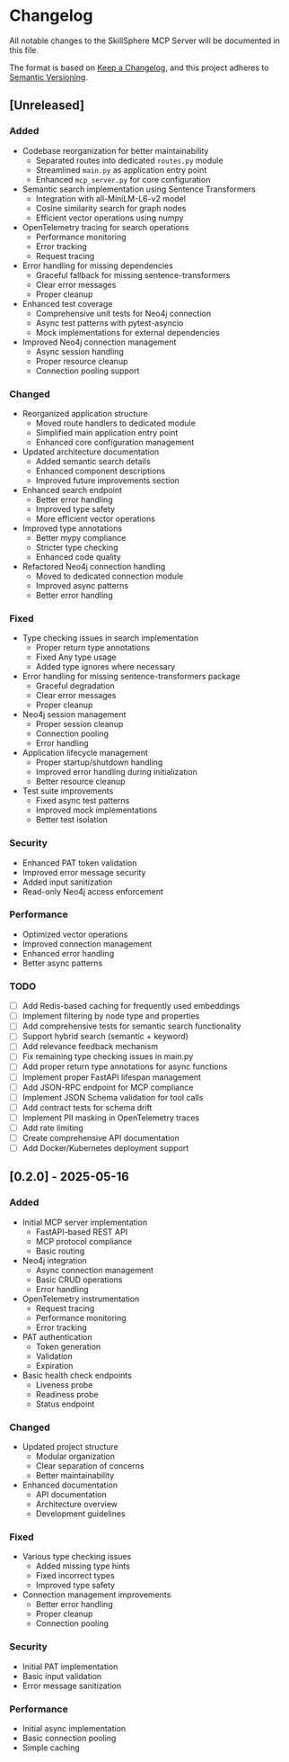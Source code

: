 <!-- markdownlint-disable MD024 -->
# Changelog

All notable changes to the SkillSphere MCP Server will be documented in this file.

The format is based on [Keep a Changelog](https://keepachangelog.com/en/1.0.0/),
and this project adheres to [Semantic Versioning](https://semver.org/spec/v2.0.0.html).

## [Unreleased]

### Added

- Codebase reorganization for better maintainability
  - Separated routes into dedicated `routes.py` module
  - Streamlined `main.py` as application entry point
  - Enhanced `mcp_server.py` for core configuration
- Semantic search implementation using Sentence Transformers
  - Integration with all-MiniLM-L6-v2 model
  - Cosine similarity search for graph nodes
  - Efficient vector operations using numpy
- OpenTelemetry tracing for search operations
  - Performance monitoring
  - Error tracking
  - Request tracing
- Error handling for missing dependencies
  - Graceful fallback for missing sentence-transformers
  - Clear error messages
  - Proper cleanup
- Enhanced test coverage
  - Comprehensive unit tests for Neo4j connection
  - Async test patterns with pytest-asyncio
  - Mock implementations for external dependencies
- Improved Neo4j connection management
  - Async session handling
  - Proper resource cleanup
  - Connection pooling support

### Changed

- Reorganized application structure
  - Moved route handlers to dedicated module
  - Simplified main application entry point
  - Enhanced core configuration management
- Updated architecture documentation
  - Added semantic search details
  - Enhanced component descriptions
  - Improved future improvements section
- Enhanced search endpoint
  - Better error handling
  - Improved type safety
  - More efficient vector operations
- Improved type annotations
  - Better mypy compliance
  - Stricter type checking
  - Enhanced code quality
- Refactored Neo4j connection handling
  - Moved to dedicated connection module
  - Improved async patterns
  - Better error handling

### Fixed

- Type checking issues in search implementation
  - Proper return type annotations
  - Fixed Any type usage
  - Added type ignores where necessary
- Error handling for missing sentence-transformers package
  - Graceful degradation
  - Clear error messages
  - Proper cleanup
- Neo4j session management
  - Proper session cleanup
  - Connection pooling
  - Error handling
- Application lifecycle management
  - Proper startup/shutdown handling
  - Improved error handling during initialization
  - Better resource cleanup
- Test suite improvements
  - Fixed async test patterns
  - Improved mock implementations
  - Better test isolation

### Security

- Enhanced PAT token validation
- Improved error message security
- Added input sanitization
- Read-only Neo4j access enforcement

### Performance

- Optimized vector operations
- Improved connection management
- Enhanced error handling
- Better async patterns

### TODO

- [ ] Add Redis-based caching for frequently used embeddings
- [ ] Implement filtering by node type and properties
- [ ] Add comprehensive tests for semantic search functionality
- [ ] Support hybrid search (semantic + keyword)
- [ ] Add relevance feedback mechanism
- [ ] Fix remaining type checking issues in main.py
- [ ] Add proper return type annotations for async functions
- [ ] Implement proper FastAPI lifespan management
- [ ] Add JSON-RPC endpoint for MCP compliance
- [ ] Implement JSON Schema validation for tool calls
- [ ] Add contract tests for schema drift
- [ ] Implement PII masking in OpenTelemetry traces
- [ ] Add rate limiting
- [ ] Create comprehensive API documentation
- [ ] Add Docker/Kubernetes deployment support

## [0.2.0] - 2025-05-16

### Added

- Initial MCP server implementation
  - FastAPI-based REST API
  - MCP protocol compliance
  - Basic routing
- Neo4j integration
  - Async connection management
  - Basic CRUD operations
  - Error handling
- OpenTelemetry instrumentation
  - Request tracing
  - Performance monitoring
  - Error tracking
- PAT authentication
  - Token generation
  - Validation
  - Expiration
- Basic health check endpoints
  - Liveness probe
  - Readiness probe
  - Status endpoint

### Changed

- Updated project structure
  - Modular organization
  - Clear separation of concerns
  - Better maintainability
- Enhanced documentation
  - API documentation
  - Architecture overview
  - Development guidelines

### Fixed

- Various type checking issues
  - Added missing type hints
  - Fixed incorrect types
  - Improved type safety
- Connection management improvements
  - Better error handling
  - Proper cleanup
  - Connection pooling

### Security

- Initial PAT implementation
- Basic input validation
- Error message sanitization

### Performance

- Initial async implementation
- Basic connection pooling
- Simple caching
